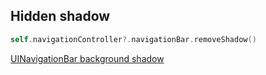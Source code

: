## Hidden shadow

```swift
self.navigationController?.navigationBar.removeShadow()
```

[UINavigationBar background shadow](https://stackoverflow.com/questions/29592605/uinavigationbar-background-shadow)
